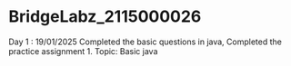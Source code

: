 # BridgeLabz_2115000026

Day 1 : 19/01/2025
Completed the basic questions in java, Completed the practice assignment 1.
Topic: Basic java
